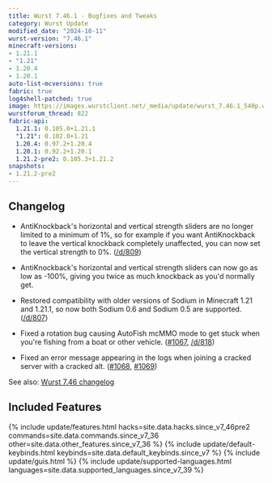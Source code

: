 ```yaml
---
title: Wurst 7.46.1 - Bugfixes and Tweaks
category: Wurst Update
modified_date: "2024-10-11"
wurst-version: "7.46.1"
minecraft-versions:
- 1.21.1
- "1.21"
- 1.20.4
- 1.20.1
auto-list-mcversions: true
fabric: true
log4shell-patched: true
image: https://images.wurstclient.net/_media/update/wurst_7.46.1_540p.webp
wurstforum_thread: 822
fabric-api:
  1.21.1: 0.105.0+1.21.1
  "1.21": 0.102.0+1.21
  1.20.4: 0.97.2+1.20.4
  1.20.1: 0.92.2+1.20.1
  1.21.2-pre2: 0.105.3+1.21.2
snapshots:
- 1.21.2-pre2
---
```

## Changelog

- AntiKnockback's horizontal and vertical strength sliders are no longer limited to a minimum of 1%, so for example if you want AntiKnockback to leave the vertical knockback completely unaffected, you can now set the vertical strength to 0%. ([/d/809](https://wurstforum.net/d/809-0-100-antiknockback))

- AntiKnockback's horizontal and vertical strength sliders can now go as low as -100%, giving you twice as much knockback as you'd normally get.

- Restored compatibility with older versions of Sodium in Minecraft 1.21 and 1.21.1, so now both Sodium 0.6 and Sodium 0.5 are supported. ([/d/807](https://wurstforum.net/d/807)) <meta name="affected_hacks" content="X-Ray">

- Fixed a rotation bug causing AutoFish mcMMO mode to get stuck when you're fishing from a boat or other vehicle. ([#1067](https://github.com/Wurst-Imperium/Wurst7/issues/1067), [/d/818](https://wurstforum.net/d/818))

- Fixed an error message appearing in the logs when joining a cracked server with a cracked alt. ([#1068](https://github.com/Wurst-Imperium/Wurst7/issues/1068), [#1069](https://github.com/Wurst-Imperium/Wurst7/pull/1069))

See also: [Wurst 7.46 changelog](/updates/wurst-7-46/)

## Included Features

{% include update/features.html hacks=site.data.hacks.since_v7_46pre2 commands=site.data.commands.since_v7_36 other=site.data.other_features.since_v7_36 %}
{% include update/default-keybinds.html keybinds=site.data.default_keybinds.since_v7 %}
{% include update/guis.html %}
{% include update/supported-languages.html languages=site.data.supported_languages.since_v7_39 %}
